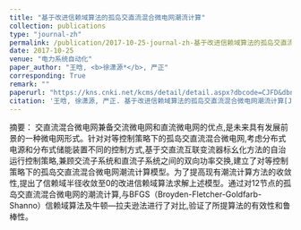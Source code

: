 ```yaml
---
title: "基于改进信赖域算法的孤岛交直流混合微电网潮流计算"
collection: publications
type: "journal-zh"
permalink: /publication/2017-10-25-journal-zh-基于改进信赖域算法的孤岛交直流混合微电网潮流计算
date: 2017-10-25
venue: "电力系统自动化"
paper_author: "王晗, <b>徐潇源*</b>, 严正"
corresponding: True
remark: ""
paperurl: "https://kns.cnki.net/kcms/detail/detail.aspx?dbcode=CJFD&dbname=CJFDLAST2017&filename=DLXT201720006&uniplatform=NZKPT&v=L9NNmsIXN2hyR560_6T_WYe2_xh8XkJr9l7QeQLdSL9bvvjMzVypQOjmHHljkPHX"
citation: '王晗, 徐潇源, 严正. 基于改进信赖域算法的孤岛交直流混合微电网潮流计算[J]. 电力系统自动化, 2017, 41(20): 38-46.'
---
```


摘要：
交直流混合微电网兼备交流微电网和直流微电网的优点,是未来具有发展前景的一种微电网形式。针对对等控制策略下的孤岛交直流混合微电网,考虑分布式电源和分布式储能装置不同的控制方式,基于交直流互联变流器标幺化方法的自治运行控制策略,兼顾交流子系统和直流子系统之间的双向功率交换,建立了对等控制策略下的孤岛交直流混合微电网潮流计算模型。为了提高现有潮流计算方法的收敛性,提出了信赖域半径收敛至0的改进信赖域算法求解上述模型。通过对12节点的孤岛交直流混合微电网的潮流计算,与BFGS（Broyden-Fletcher-Goldfarb-Shanno）信赖域算法及牛顿—拉夫逊法进行了对比,验证了所提算法的有效性和鲁棒性。 